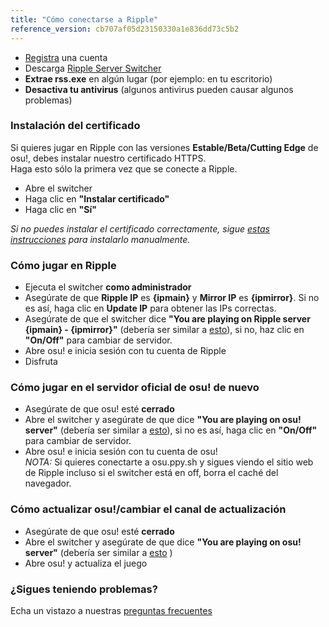 ```yaml
---
title: "Cómo conectarse a Ripple"
reference_version: cb707af05d23150330a1e836dd73c5b2
---
```

- [Registra](http://ripple.moe/index.php?p=3) una cuenta  
- Descarga [Ripple Server Switcher](https://switcher.ripple.moe)
- **Extrae rss.exe** en algún lugar (por ejemplo: en tu escritorio)  
- **Desactiva tu antivirus** (algunos antivirus pueden causar algunos problemas)  


### Instalación del certificado
Si quieres jugar en Ripple con las versiones **Estable/Beta/Cutting Edge** de osu!, debes instalar nuestro certificado HTTPS.  
Haga esto sólo la primera vez que se conecte a Ripple.  

- Abre el switcher  
- Haga clic en **"Instalar certificado"**  
- Haga clic en **"Sí"**  

*Si no puedes instalar el certificado correctamente, sigue [estas instrucciones](https://ripple.moe/index.php?p=16&id=12) para instalarlo manualmente.*

### Cómo jugar en Ripple
- Ejecuta el switcher **como administrador**  
- Asegúrate de que **Ripple IP** es **{ipmain}** y **Mirror IP** es **{ipmirror}**. Si no es así, haga clic en **Update IP** para obtener las IPs correctas.
- Asegúrate de que el switcher dice **"You are playing on Ripple server {ipmain} - {ipmirror}"** (debería ser similar a [esto](https://b.catgirlsare.sexy/xqJw.png)), si no, haz clic en **"On/Off"** para cambiar de servidor.  
- Abre osu! e inicia sesión con tu cuenta de Ripple  
- Disfruta  

### Cómo jugar en el servidor oficial de osu! de nuevo
- Asegúrate de que osu! esté **cerrado**  
- Abre el switcher y asegúrate de que dice **"You are playing on osu! server"** (debería ser similar a [esto](https://b.catgirlsare.sexy/c_lb.png)), si no es así, haga clic en **"On/Off"** para cambiar de servidor.
- Abre osu! e inicia sesión con tu cuenta de osu!  
_NOTA:_ Si quieres conectarte a osu.ppy.sh y sigues viendo el sitio web de Ripple incluso si el switcher está en off, borra el caché del navegador.

### Cómo actualizar osu!/cambiar el canal de actualización
- Asegúrate de que osu! esté **cerrado**  
- Abre el switcher y asegúrate de que dice **"You are playing on osu! server"** (debería ser similar a [esto](https://b.catgirlsare.sexy/c_lb.png) )  
- Abre osu! y actualiza el juego

### ¿Sigues teniendo problemas?

Echa un vistazo a nuestras [preguntas frecuentes](https://ripple.moe/doc/5)

